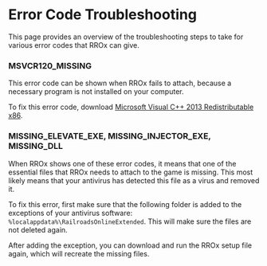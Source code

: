 # Error Code Troubleshooting

This page provides an overview of the troubleshooting steps to take for various error codes that RROx can give.

### MSVCR120_MISSING

This error code can be shown when RROx fails to attach, because a necessary program is not installed on your computer.

To fix this error code, download [Microsoft Visual C++ 2013 Redistributable x86](https://aka.ms/highdpimfc2013x86enu).

### MISSING_ELEVATE_EXE, MISSING_INJECTOR_EXE, MISSING_DLL

When RROx shows one of these error codes, it means that one of the essential files that RROx needs to attach to the game is missing. This most likely means that your antivirus has detected this file as a virus and removed it.

To fix this error, first make sure that the following folder is added to the exceptions of your antivirus software: ``%localappdata%\RailroadsOnlineExtended``. This will make sure the files are not deleted again.

After adding the exception, you can download and run the RROx setup file again, which will recreate the missing files.